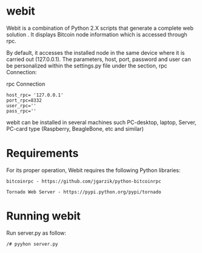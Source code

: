 # webit
Webit is a combination of Python 2.X scripts that generate a complete  web solution . It displays Bitcoin node information which is accessed through rpc.

By default, it accesses the installed node in the same device where it is carried out (127.0.0.1). The parameters, host, port, password and user can be personalized within the settings.py file under the section, rpc Connection:

rpc Connection

	host_rpc= '127.0.0.1'
	port_rpc=8332
	user_rpc=''
	pass_rpc=''

webit can be installed in several machines such PC-desktop, laptop,  Server, PC-card type (Raspberry, BeagleBone, etc and similar)

# Requirements
For its proper operation, Webit requires the following Python libraries: 

	bitcoinrpc - https://github.com/jgarzik/python-bitcoinrpc

	Tornado Web Server - https://pypi.python.org/pypi/tornado
	
# Running webit

Run server.py as follow:

	/# pyyhon server.py



